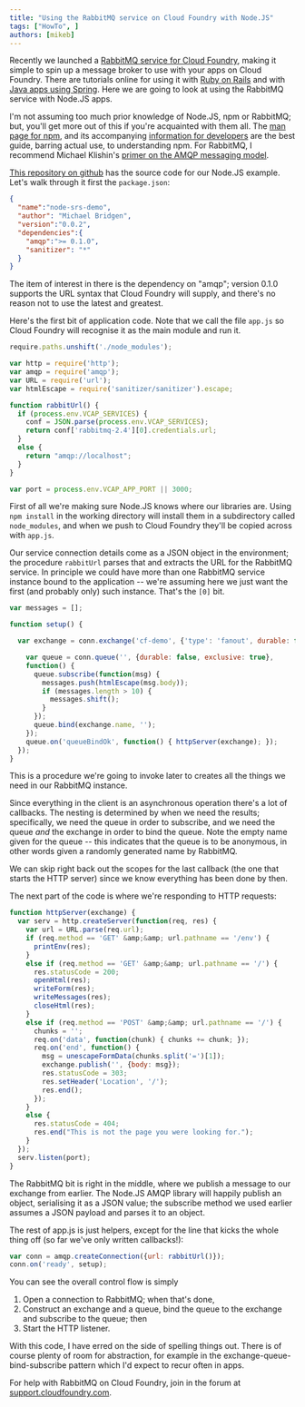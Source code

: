 ```yaml
---
title: "Using the RabbitMQ service on Cloud Foundry with Node.JS"
tags: ["HowTo", ]
authors: [mikeb]
---
```


Recently we launched a [RabbitMQ service for Cloud Foundry](http://blog.cloudfoundry.com/post/8713844574/rabbitmq-cloud-foundry-cloud-messaging-that-just-works), making it simple to spin up a message broker to use with your apps on Cloud Foundry. There are tutorials online for using it with [Ruby on Rails](https://www.rabbitmq.com/cloudfoundry/rails) and with [Java apps using Spring](https://www.rabbitmq.com/cloudfoundry/spring). Here we are going to look at using the RabbitMQ service with Node.JS apps.

<!-- truncate -->

I'm not assuming too much prior knowledge of Node.JS, npm or RabbitMQ; but, you'll get more out of this if you're acquainted with them all. The [man page for npm](https://github.com/isaacs/npm/blob/master/doc/npm.md), and its accompanying [information for developers](https://github.com/isaacs/npm/blob/master/doc/developers.md#readme) are the best guide, barring actual use, to understanding npm. For RabbitMQ, I recommend Michael Klishin's [primer on the AMQP messaging model](http://rubydoc.info/github/ruby-amqp/amqp/master/file/docs/AMQP091ModelExplained.textile).

[This repository on github](https://github.com/rabbitmq/rabbitmq-cloudfoundry-samples/tree/master/nodejs) has the source code for our Node.JS example. Let's walk through it first the `package.json`:

```json
{
  "name":"node-srs-demo",
  "author": "Michael Bridgen",
  "version":"0.0.2",
  "dependencies":{
    "amqp":">= 0.1.0",
    "sanitizer": "*"
  }
}
```

The item of interest in there is the dependency on "amqp"; version 0.1.0 supports the URL syntax that Cloud Foundry will supply, and there's no reason not to use the latest and greatest.

Here's the first bit of application code. Note that we call the file `app.js` so Cloud Foundry will recognise it as the main module and run it.

```javascript
require.paths.unshift('./node_modules');

var http = require('http');
var amqp = require('amqp');
var URL = require('url');
var htmlEscape = require('sanitizer/sanitizer').escape;

function rabbitUrl() {
  if (process.env.VCAP_SERVICES) {
    conf = JSON.parse(process.env.VCAP_SERVICES);
    return conf['rabbitmq-2.4'][0].credentials.url;
  }
  else {
    return "amqp://localhost";
  }
}

var port = process.env.VCAP_APP_PORT || 3000;
```

First of all we're making sure Node.JS knows where our libraries are.  Using `npm install` in the working directory will install them in a subdirectory called `node_modules`, and when we push to Cloud Foundry they'll be copied across with `app.js`.

Our service connection details come as a JSON object in the environment; the procedure `rabbitUrl` parses that and extracts the URL for the RabbitMQ service. In principle we could have more than one RabbitMQ service instance bound to the application -- we're assuming here we just want the first (and probably only) such instance. That's the `[0]` bit.

```javascript
var messages = [];

function setup() {

  var exchange = conn.exchange('cf-demo', {'type': 'fanout', durable: false}, function() {

    var queue = conn.queue('', {durable: false, exclusive: true},
    function() {
      queue.subscribe(function(msg) {
        messages.push(htmlEscape(msg.body));
        if (messages.length > 10) {
          messages.shift();
        }
      });
      queue.bind(exchange.name, '');
    });
    queue.on('queueBindOk', function() { httpServer(exchange); });
  });
}
```

This is a procedure we're going to invoke later to creates all the things we need in our RabbitMQ instance.

Since everything in the client is an asynchronous operation there's a lot of callbacks. The nesting is determined by when we need the results; specifically, we need the queue in order to subscribe, and we need the queue *and* the exchange in order to bind the queue. Note the empty name given for the queue -- this indicates that the queue is to be anonymous, in other words given a randomly generated name by RabbitMQ.

We can skip right back out the scopes for the last callback (the one that starts the HTTP server) since we know everything has been done by then.

The next part of the code is where we're responding to HTTP requests:

```javascript
function httpServer(exchange) {
  var serv = http.createServer(function(req, res) {
    var url = URL.parse(req.url);
    if (req.method == 'GET' &amp;&amp; url.pathname == '/env') {
      printEnv(res);
    }
    else if (req.method == 'GET' &amp;&amp; url.pathname == '/') {
      res.statusCode = 200;
      openHtml(res);
      writeForm(res);
      writeMessages(res);
      closeHtml(res);
    }
    else if (req.method == 'POST' &amp;&amp; url.pathname == '/') {
      chunks = '';
      req.on('data', function(chunk) { chunks += chunk; });
      req.on('end', function() {
        msg = unescapeFormData(chunks.split('=')[1]);
        exchange.publish('', {body: msg});
        res.statusCode = 303;
        res.setHeader('Location', '/');
        res.end();
      });
    }
    else {
      res.statusCode = 404;
      res.end("This is not the page you were looking for.");
    }
  });
  serv.listen(port);
}
```

The RabbitMQ bit is right in the middle, where we publish a message to our exchange from earlier. The Node.JS AMQP library will happily publish an object, serialising it as a JSON value; the subscribe method we used earlier assumes a JSON payload and parses it to an object.

The rest of app.js is just helpers, except for the line that kicks the whole thing off (so far we've only written callbacks!):

```javascript
var conn = amqp.createConnection({url: rabbitUrl()});
conn.on('ready', setup);
```

You can see the overall control flow is simply

1. Open a connection to RabbitMQ; when that's done,
1. Construct an exchange and a queue, bind the queue to the exchange and subscribe to the queue; then
1. Start the HTTP listener.

With this code, I have erred on the side of spelling things out. There is of course plenty of room for abstraction, for example in the exchange-queue-bind-subscribe pattern which I'd expect to recur often in apps.

For help with RabbitMQ on Cloud Foundry, join in the forum at [support.cloudfoundry.com](http://support.cloudfoundry.com/forums/373011-community-q-a).

